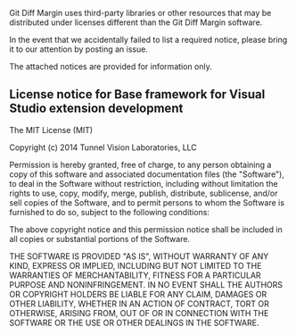 Git Diff Margin uses third-party libraries or other resources that may be
distributed under licenses different than the Git Diff Margin software.

In the event that we accidentally failed to list a required notice, please
bring it to our attention by posting an issue.

The attached notices are provided for information only.


License notice for Base framework for Visual Studio extension development
-------------------------------------------------------------------------

The MIT License (MIT)

Copyright (c) 2014 Tunnel Vision Laboratories, LLC

Permission is hereby granted, free of charge, to any person obtaining a copy
of this software and associated documentation files (the "Software"), to deal
in the Software without restriction, including without limitation the rights
to use, copy, modify, merge, publish, distribute, sublicense, and/or sell
copies of the Software, and to permit persons to whom the Software is
furnished to do so, subject to the following conditions:

The above copyright notice and this permission notice shall be included in all
copies or substantial portions of the Software.

THE SOFTWARE IS PROVIDED "AS IS", WITHOUT WARRANTY OF ANY KIND, EXPRESS OR
IMPLIED, INCLUDING BUT NOT LIMITED TO THE WARRANTIES OF MERCHANTABILITY,
FITNESS FOR A PARTICULAR PURPOSE AND NONINFRINGEMENT. IN NO EVENT SHALL THE
AUTHORS OR COPYRIGHT HOLDERS BE LIABLE FOR ANY CLAIM, DAMAGES OR OTHER
LIABILITY, WHETHER IN AN ACTION OF CONTRACT, TORT OR OTHERWISE, ARISING FROM,
OUT OF OR IN CONNECTION WITH THE SOFTWARE OR THE USE OR OTHER DEALINGS IN THE
SOFTWARE.
